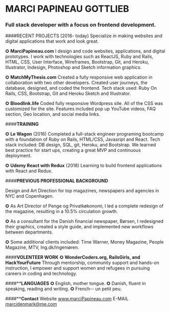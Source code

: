 # MARCI PAPINEAU GOTTLIEB
### Full stack developer with a focus on frontend development.

####RECENT PROJECTS (2016- today)
Specialize in making websites and digital applications that work and look great.

✪ **MarciPapineau.com**
   I design and code websites, applications, and digital prototypes. I work with technologies such as ReactJS, Ruby and Rails, HTML, CSS, User Interface, Wireframes, Bootstrap, Git, and Heroku, Illustrator, Indesign, Photoshop and Sketch information graphics.

✪ **MatchMyThesis.com**
Created a fully responsive web application in collaboration with two other developers. Created user journeys, the database, designed, and coded the frontend. Tech stack used: Ruby On Rails, CSS, Bootstrap, Git and Heroku Sketch and Illustrator.

✪ **Bloodlink.life**
Coded fully responsive Wordpress site. All of the CSS was customized for the site. Features included pop up YouTube videos, FAQ section, Geo location, and social media links.

####**TRAINING**

✪ **Le Wagon** (2016)
Completed a full-stack engineer programing bootcamp with a foundation of Ruby on Rails, HTML/CSS, Javasript and React. Tech stack included: DB design, SQL, git, Heroku, and Bootstrap.
We learned best practice for start ups, creating a great MVP and continuous deployment.

✪ **Udemy React with Redux** (2018) Learning to build frontend applications with React and Redux.

####**PREVIOUS PROFESSIONAL BACKGROUND**

Design and Art Direction for top magazines, newspapers and agencies in NYC and Copenhagen.

✪ As Art Director of Penge og Privatkøkonomi, I led a complete redesign of the magazine, resulting in a
10.5% circulation growth.

✪ As a consultant for the Danish financial newspaper, Børsen, I redesigned their graphics, created a style guide, and implemented new workflows between departments.

✪ Some additional clients included: Time Warner, Money Magazine, People Magazine, MTV, Ing.dk/Ingeniøren.

####**VOLENTEER WORK**
✪ **WonderCoders.org, RailsGirls, and HackYourFuture**
Through mentorship, community support and hands-on instruction, I empower and support women and refugees in pursuing careers in coding and technology.

####****LANGUAGES**
✪ English, mother tongue. ✪ Danish, fluent in speaking, reading and writing. ✪ French-- un petit peu.

####****Contact**
Website www.marciPapineau.com
E-MAIL marcidenmark@me.com
